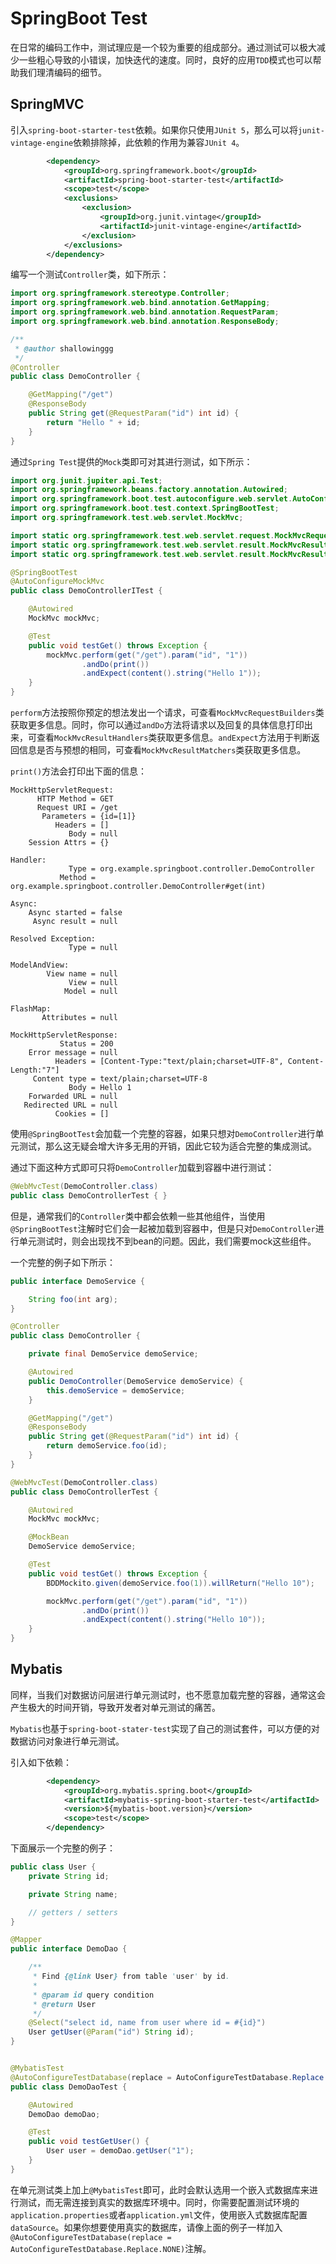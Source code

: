 # SpringBoot Test

在日常的编码工作中，测试理应是一个较为重要的组成部分。通过测试可以极大减少一些粗心导致的小错误，加快迭代的速度。同时，良好的应用`TDD`模式也可以帮助我们理清编码的细节。

## SpringMVC

引入`spring-boot-starter-test`依赖。如果你只使用`JUnit 5`，那么可以将`junit-vintage-engine`依赖排除掉，此依赖的作用为兼容`JUnit 4`。

```xml
        <dependency>
            <groupId>org.springframework.boot</groupId>
            <artifactId>spring-boot-starter-test</artifactId>
            <scope>test</scope>
            <exclusions>
                <exclusion>
                    <groupId>org.junit.vintage</groupId>
                    <artifactId>junit-vintage-engine</artifactId>
                </exclusion>
            </exclusions>
        </dependency>
```

编写一个测试`Controller`类，如下所示：

```java
import org.springframework.stereotype.Controller;
import org.springframework.web.bind.annotation.GetMapping;
import org.springframework.web.bind.annotation.RequestParam;
import org.springframework.web.bind.annotation.ResponseBody;

/**
 * @author shallowinggg
 */
@Controller
public class DemoController {

    @GetMapping("/get")
    @ResponseBody
    public String get(@RequestParam("id") int id) {
        return "Hello " + id;
    }
}
```

通过`Spring Test`提供的`Mock`类即可对其进行测试，如下所示：

```java
import org.junit.jupiter.api.Test;
import org.springframework.beans.factory.annotation.Autowired;
import org.springframework.boot.test.autoconfigure.web.servlet.AutoConfigureMockMvc;
import org.springframework.boot.test.context.SpringBootTest;
import org.springframework.test.web.servlet.MockMvc;

import static org.springframework.test.web.servlet.request.MockMvcRequestBuilders.get;
import static org.springframework.test.web.servlet.result.MockMvcResultHandlers.print;
import static org.springframework.test.web.servlet.result.MockMvcResultMatchers.content;

@SpringBootTest
@AutoConfigureMockMvc
public class DemoControllerITest {

    @Autowired
    MockMvc mockMvc;

    @Test
    public void testGet() throws Exception {
        mockMvc.perform(get("/get").param("id", "1"))
                .andDo(print())
                .andExpect(content().string("Hello 1"));
    }
}
```

`perform`方法按照你预定的想法发出一个请求，可查看`MockMvcRequestBuilders`类获取更多信息。同时，你可以通过`andDo`方法将请求以及回复的具体信息打印出来，可查看`MockMvcResultHandlers`类获取更多信息。`andExpect`方法用于判断返回信息是否与预想的相同，可查看`MockMvcResultMatchers`类获取更多信息。

`print()`方法会打印出下面的信息：

```
MockHttpServletRequest:
      HTTP Method = GET
      Request URI = /get
       Parameters = {id=[1]}
          Headers = []
             Body = null
    Session Attrs = {}

Handler:
             Type = org.example.springboot.controller.DemoController
           Method = org.example.springboot.controller.DemoController#get(int)

Async:
    Async started = false
     Async result = null

Resolved Exception:
             Type = null

ModelAndView:
        View name = null
             View = null
            Model = null

FlashMap:
       Attributes = null

MockHttpServletResponse:
           Status = 200
    Error message = null
          Headers = [Content-Type:"text/plain;charset=UTF-8", Content-Length:"7"]
     Content type = text/plain;charset=UTF-8
             Body = Hello 1
    Forwarded URL = null
   Redirected URL = null
          Cookies = []
```


使用`@SpringBootTest`会加载一个完整的容器，如果只想对`DemoController`进行单元测试，那么这无疑会增大许多无用的开销，因此它较为适合完整的集成测试。

通过下面这种方式即可只将`DemoController`加载到容器中进行测试：

```java
@WebMvcTest(DemoController.class)
public class DemoControllerTest { }
```

但是，通常我们的`Controller`类中都会依赖一些其他组件，当使用`@SpringBootTest`注解时它们会一起被加载到容器中，但是只对`DemoController`进行单元测试时，则会出现找不到bean的问题。因此，我们需要mock这些组件。

一个完整的例子如下所示：

```java
public interface DemoService {

    String foo(int arg);
}

@Controller
public class DemoController {

    private final DemoService demoService;

    @Autowired
    public DemoController(DemoService demoService) {
        this.demoService = demoService;
    }

    @GetMapping("/get")
    @ResponseBody
    public String get(@RequestParam("id") int id) {
        return demoService.foo(id);
    }
}

@WebMvcTest(DemoController.class)
public class DemoControllerTest {

    @Autowired
    MockMvc mockMvc;

    @MockBean
    DemoService demoService;

    @Test
    public void testGet() throws Exception {
        BDDMockito.given(demoService.foo(1)).willReturn("Hello 10");

        mockMvc.perform(get("/get").param("id", "1"))
                .andDo(print())
                .andExpect(content().string("Hello 10"));
    }
}

```

## Mybatis

同样，当我们对数据访问层进行单元测试时，也不愿意加载完整的容器，通常这会产生极大的时间开销，导致开发者对单元测试的痛苦。

`Mybatis`也基于`spring-boot-stater-test`实现了自己的测试套件，可以方便的对数据访问对象进行单元测试。

引入如下依赖：

```xml
        <dependency>
            <groupId>org.mybatis.spring.boot</groupId>
            <artifactId>mybatis-spring-boot-starter-test</artifactId>
            <version>${mybatis-boot.version}</version>
            <scope>test</scope>
        </dependency>
```

下面展示一个完整的例子：

```java
public class User {
    private String id;

    private String name;

    // getters / setters
}

@Mapper
public interface DemoDao {

    /**
     * Find {@link User} from table 'user' by id.
     *
     * @param id query condition
     * @return User
     */
    @Select("select id, name from user where id = #{id}")
    User getUser(@Param("id") String id);
}


@MybatisTest
@AutoConfigureTestDatabase(replace = AutoConfigureTestDatabase.Replace.NONE)
public class DemoDaoTest {

    @Autowired
    DemoDao demoDao;

    @Test
    public void testGetUser() {
        User user = demoDao.getUser("1");
    }
}
```

在单元测试类上加上`@MybatisTest`即可，此时会默认选用一个嵌入式数据库来进行测试，而无需连接到真实的数据库环境中。同时，你需要配置测试环境的`application.properties`或者`application.yml`文件，使用嵌入式数据库配置`dataSource`。如果你想要使用真实的数据库，请像上面的例子一样加入`@AutoConfigureTestDatabase(replace = AutoConfigureTestDatabase.Replace.NONE)`注解。